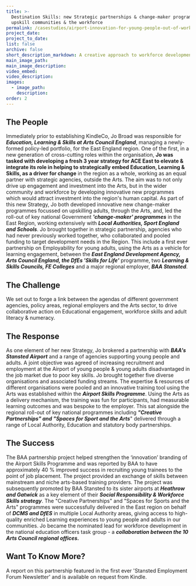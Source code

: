 ```yaml
---
title: >-
  Destination Skills: new Strategic partnerships & change-maker programmes help
  upskill communities & the workforce
permalink: /casestudies/airport-innovation-for-young-people-out-of-work/
project_date:
project_to_date:
list: false
archive: false
short_description_markdown: A creative approach to workforce development for young people and young adults
main_image_path:
main_image_description:
video_embed:
video_description:
images:
  - image_path:
    description:
order: 2
---
```

## The People

Immediately prior to establishing KindleCo, Jo Broad was responsible for ***Education, Learning & Skills at Arts Council England***, managing a newly-formed policy-led portfolio, for the East England region. One of the first, in a new generation of cross-cutting roles within the organisation, **Jo was tasked with developing a fresh 3 year strategy for ACE East to elevate & integrate its role in helping to strategically embed Education, Learning & Skills, as a driver for change** in the region as a whole, working as an equal partner with strategic agencies, outside the Arts. The aim was to not only drive up engagement and investment into the Arts, but in the wider community and workforce by developing innovative new programmes which would attract investment into the region's human capital. As part of this new Strategy, Jo both developed innovative new change-maker programmes focussed on upskilling adults, through the Arts, and, led the roll-out of key national Government ***'change-maker' programmes*** in the East Region, working extensively with ***Local Authorities, Sport England and Schools***. Jo brought together in strategic partnership, agencies who had never previously worked together, who collaborated and pooled funding to target development needs in the Region. This include a first ever partnership on Employability for young adults, using the Arts as a vehicle for learning engagement, between the ***East England Development Agency, Arts Council England, the DfEs 'Skills for Life'*** programme, two ***Learning & Skills Councils, FE Colleges*** and a major regional employer, ***BAA Stansted***.&nbsp;

## The Challenge

We set out to forge a link between the agendas of different government agencies, policy areas, regional employers and the Arts sector, to drive collaborative action on Educational engagement, workforce skills and adult literacy & numeracy.&nbsp;

## The Response

As one element of her new Strategy, Jo brokered a partnership with ***BAA's Stansted Airport*** and a range of agencies supporting young people and adults. A joint objective was agreed of increasing recruitment and employment at the Airport of young people & young adults disadvantaged in the job market due to poor key skills. Jo brought together five diverse organisations and associated funding streams. The expertise & resources of different organisations were pooled and an innovative training tool using the Arts was established within the ***Airport Skills Programme***. Using the Arts as a delivery mechanism, the training was fun for participants, had measurable learning outcomes and was bespoke to the employer. This sat alongside the regional roll-out of key national programmes including ***"Creative Partnerships" and "Spaces for Sport and the Arts***" delivered through a range of Local Authority, Education and statutory body partnerships.

## The Success

The BAA partnership project helped strengthen the ‘innovation’ branding of the Airport Skills Programme and was reported by BAA to have approximately 40 % improved success in recruiting young trainees to the point of job placement. The project provided an exchange of skills between mainstream and niche arts-based training providers. The project was subsequently promoted by BAA Stansted to its sister airports at ***Heathrow and Gatwick*** as a key element of their ***Social Responsibility & Workforce Skills strategy***. The "Creative Partnerships" and "Spaces for Sports and the Arts" programmes were successfully delivered in the East region on behalf of ***DCMS and DfES*** in multiple Local Authority areas, giving access to high-quality enriched Learning experiences to young people and adults in our communities. Jo became the nominated lead for workforce development in the national education officers task group - a ***collaboration between the 10 Arts Council regional offices.***

## Want To Know More?

A report on this partnership featured in the first ever 'Stansted Employment Forum Newsletter' and is available on request from Kindle.